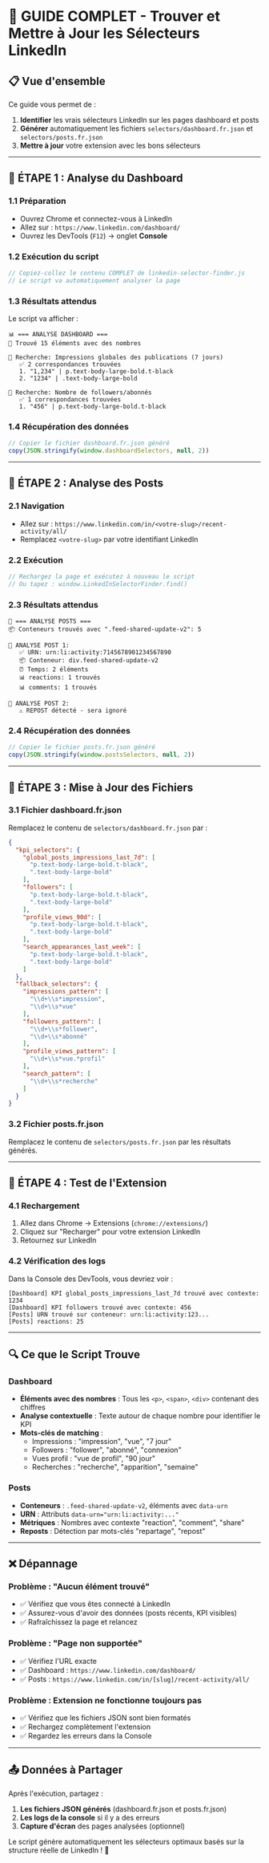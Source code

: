 # 🎯 GUIDE COMPLET - Trouver et Mettre à Jour les Sélecteurs LinkedIn

## 📋 Vue d'ensemble

Ce guide vous permet de :
1. **Identifier** les vrais sélecteurs LinkedIn sur les pages dashboard et posts
2. **Générer** automatiquement les fichiers `selectors/dashboard.fr.json` et `selectors/posts.fr.json`
3. **Mettre à jour** votre extension avec les bons sélecteurs

---

## 🚀 ÉTAPE 1 : Analyse du Dashboard

### 1.1 Préparation
- Ouvrez Chrome et connectez-vous à LinkedIn
- Allez sur : `https://www.linkedin.com/dashboard/`
- Ouvrez les DevTools (`F12`) → onglet **Console**

### 1.2 Exécution du script
```javascript
// Copiez-collez le contenu COMPLET de linkedin-selector-finder.js
// Le script va automatiquement analyser la page
```

### 1.3 Résultats attendus
Le script va afficher :
```
📊 === ANALYSE DASHBOARD ===
🔢 Trouvé 15 éléments avec des nombres

🎯 Recherche: Impressions globales des publications (7 jours)
   ✅ 2 correspondances trouvées
   1. "1,234" | p.text-body-large-bold.t-black
   2. "1234" | .text-body-large-bold

🎯 Recherche: Nombre de followers/abonnés
   ✅ 1 correspondances trouvées
   1. "456" | p.text-body-large-bold.t-black
```

### 1.4 Récupération des données
```javascript
// Copier le fichier dashboard.fr.json généré
copy(JSON.stringify(window.dashboardSelectors, null, 2))
```

---

## 🚀 ÉTAPE 2 : Analyse des Posts

### 2.1 Navigation
- Allez sur : `https://www.linkedin.com/in/<votre-slug>/recent-activity/all/`
- Remplacez `<votre-slug>` par votre identifiant LinkedIn

### 2.2 Exécution
```javascript
// Rechargez la page et exécutez à nouveau le script
// Ou tapez : window.LinkedInSelectorFinder.find()
```

### 2.3 Résultats attendus
```
📝 === ANALYSE POSTS ===
📦 Conteneurs trouvés avec ".feed-shared-update-v2": 5

🎯 ANALYSE POST 1:
   ✅ URN: urn:li:activity:7145678901234567890
   📦 Conteneur: div.feed-shared-update-v2
   ⏰ Temps: 2 éléments
   📊 reactions: 1 trouvés
   📊 comments: 1 trouvés

🎯 ANALYSE POST 2:
   ⚠️ REPOST détecté - sera ignoré
```

### 2.4 Récupération des données
```javascript
// Copier le fichier posts.fr.json généré
copy(JSON.stringify(window.postsSelectors, null, 2))
```

---

## 🔄 ÉTAPE 3 : Mise à Jour des Fichiers

### 3.1 Fichier dashboard.fr.json
Remplacez le contenu de `selectors/dashboard.fr.json` par :

```json
{
  "kpi_selectors": {
    "global_posts_impressions_last_7d": [
      "p.text-body-large-bold.t-black",
      ".text-body-large-bold"
    ],
    "followers": [
      "p.text-body-large-bold.t-black", 
      ".text-body-large-bold"
    ],
    "profile_views_90d": [
      "p.text-body-large-bold.t-black",
      ".text-body-large-bold"
    ],
    "search_appearances_last_week": [
      "p.text-body-large-bold.t-black",
      ".text-body-large-bold"
    ]
  },
  "fallback_selectors": {
    "impressions_pattern": [
      "\\d+\\s*impression",
      "\\d+\\s*vue"
    ],
    "followers_pattern": [
      "\\d+\\s*follower",
      "\\d+\\s*abonné"
    ],
    "profile_views_pattern": [
      "\\d+\\s*vue.*profil"
    ],
    "search_pattern": [
      "\\d+\\s*recherche"
    ]
  }
}
```

### 3.2 Fichier posts.fr.json
Remplacez le contenu de `selectors/posts.fr.json` par les résultats générés.

---

## 🧪 ÉTAPE 4 : Test de l'Extension

### 4.1 Rechargement
1. Allez dans Chrome → Extensions (`chrome://extensions/`)
2. Cliquez sur "Recharger" pour votre extension LinkedIn
3. Retournez sur LinkedIn

### 4.2 Vérification des logs
Dans la Console des DevTools, vous devriez voir :
```
[Dashboard] KPI global_posts_impressions_last_7d trouvé avec contexte: 1234
[Dashboard] KPI followers trouvé avec contexte: 456
[Posts] URN trouvé sur conteneur: urn:li:activity:123...
[Posts] reactions: 25
```

---

## 🔍 Ce que le Script Trouve

### Dashboard
- **Éléments avec des nombres** : Tous les `<p>`, `<span>`, `<div>` contenant des chiffres
- **Analyse contextuelle** : Texte autour de chaque nombre pour identifier le KPI
- **Mots-clés de matching** :
  - Impressions : "impression", "vue", "7 jour"
  - Followers : "follower", "abonné", "connexion"
  - Vues profil : "vue de profil", "90 jour"
  - Recherches : "recherche", "apparition", "semaine"

### Posts
- **Conteneurs** : `.feed-shared-update-v2`, éléments avec `data-urn`
- **URN** : Attributs `data-urn="urn:li:activity:..."`
- **Métriques** : Nombres avec contexte "reaction", "comment", "share"
- **Reposts** : Détection par mots-clés "repartage", "repost"

---

## ❌ Dépannage

### Problème : "Aucun élément trouvé"
- ✅ Vérifiez que vous êtes connecté à LinkedIn
- ✅ Assurez-vous d'avoir des données (posts récents, KPI visibles)
- ✅ Rafraîchissez la page et relancez

### Problème : "Page non supportée"
- ✅ Vérifiez l'URL exacte
- ✅ Dashboard : `https://www.linkedin.com/dashboard/`
- ✅ Posts : `https://www.linkedin.com/in/[slug]/recent-activity/all/`

### Problème : Extension ne fonctionne toujours pas
- ✅ Vérifiez que les fichiers JSON sont bien formatés
- ✅ Rechargez complètement l'extension
- ✅ Regardez les erreurs dans la Console

---

## 📤 Données à Partager

Après l'exécution, partagez :
1. **Les fichiers JSON générés** (dashboard.fr.json et posts.fr.json)
2. **Les logs de la console** si il y a des erreurs
3. **Capture d'écran** des pages analysées (optionnel)

Le script génère automatiquement les sélecteurs optimaux basés sur la structure réelle de LinkedIn ! 🎯